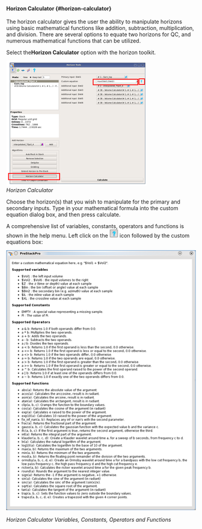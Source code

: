 #### Horizon Calculator {#horizon-calculator}

The horizon calculator gives the user the ability to manipulate horizons using basic mathematical functions like addition, subtraction, multiplication, and division. There are several options to equate two horizons for QC, and numerous mathematical functions that can be utilized.

Select the**Horizon Calculator** option with the horizon toolkit.

![](/assets/128_Interpretation.png)  
_Horizon Calculator_

Choose the horizon\(s\) that you wish to manipulate for the primary and secondary inputs. Type in your mathematical formula into the custom equation dialog box, and then press calculate.

A comprehensive list of variables, constants, operators and functions is shown in the help menu. Left click on the ![](/assets/129_Interpretation.png) icon followed by the custom equations box:

![](/assets/130_Interpretation.png)

_Horizon Calculator Variables, Constants, Operators and Functions_

